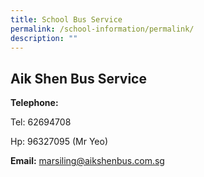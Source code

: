 ```yaml
---
title: School Bus Service
permalink: /school-information/permalink/
description: ""
---
```

## Aik Shen Bus Service

**Telephone:**  

Tel: 62694708

Hp: 96327095 (Mr Yeo)

  

**Email:**
marsiling@aikshenbus.com.sg